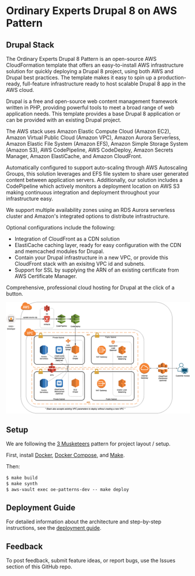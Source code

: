 # Ordinary Experts Drupal 8 on AWS Pattern

## Drupal Stack

The Ordinary Experts Drupal 8 Pattern is an open-source AWS CloudFormation template that offers an easy-to-install AWS infrastructure solution for quickly deploying a Drupal 8 project, using both AWS and Drupal best practices. The template makes it easy to spin up a production-ready, full-feature infrastructure ready to host scalable Drupal 8 app in the AWS cloud.

Drupal is a free and open-source web content management framework written in PHP, providing powerful tools to meet a broad range of web application needs. This template provides a base Drupal 8 application or can be provided with an existing Drupal project.

The AWS stack uses Amazon Elastic Compute Cloud (Amazon EC2), Amazon Virtual Public Cloud (Amazon VPC), Amazon Aurora Serverless, Amazon Elastic File System (Amazon EFS), Amazon Simple Storage System (Amazon S3), AWS CodePipeline, AWS CodeDeploy, Amazon Secrets Manager, Amazon ElastiCache, and Amazon CloudFront.

Automatically configured to support auto-scaling through AWS Autoscaling Groups, this solution leverages and EFS file system to share user generated content between application servers. Additionally, our solution includes a CodePipeline which actively monitors a deployment location on AWS S3 making continuous integration and deployment throughout your infrastructure easy.

We support multiple availability zones using an RDS Aurora serverless cluster and Amazon's integrated options to distribute infrastructure.

Optional configurations include the following:
* Integration of CloudFront as a CDN solution
* ElastiCache caching layer, ready for easy configuration with the CDN and memcached modules for Drupal.
* Contain your Drupal infrastructure in a new VPC, or provide this CloudFront stack with an exisitng VPC id and subnets.
* Support for SSL by supplying the ARN of an existing certificate from AWS Certificate Manager.

Comprehensive, professional cloud hosting for Drupal at the click of a button.

![Ordinary Experts Drupal Pattern Topology Diagram](oe_drupal_patterns_topology_diagram.png)

## Setup

We are following the [3 Musketeers](https://3musketeers.io/) pattern for project layout / setup.

First, install [Docker](https://www.docker.com/), [Docker Compose](https://docs.docker.com/compose/), and [Make](https://www.gnu.org/software/make/).

Then:

    $ make build
    $ make synth
    $ aws-vault exec oe-patterns-dev -- make deploy

## Deployment Guide
For detailed information about the architecture and step-by-step instructions, see the [deployment guide](https://docs.google.com/document/d/1jE0veUDrL-HUwkbCbmqzVhq21DenxaKS3b2vEOk5ZUk/edit?usp=sharing).

## Feedback
To post feedback, submit feature ideas, or report bugs, use the Issues section of this GitHub repo.
